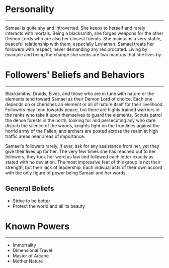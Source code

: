 # Personality
---
Samael is quite shy and introverted.  She keeps to herself and rarely interacts with mortals.  Being a blacksmith, she forges weapons for the other Demon Lords who are also her closest friends.  She maintains a very stable, peaceful relationship with them, especially Leviathan.  Samael treats her followers with respect, never demanding any reciprocated.  Living by example and being the change she seeks are two mantras that she lives by. 

# Followers' Beliefs and Behaviors
---
Blacksmiths, Druids, Elves, and those who are in tune with nature or the elements tend toward Samael as their Demon Lord of choice. Each one depends on or cherishes an element or all of nature itself for their livelihood. Followers may tend towards peace, but there are highly trained warriors in the ranks who take it upon themselves to guard the elements. Scouts patrol the dense forests in the north, looking for and persecuting any who dare disturb the silence of the woods, knights fight on the frontlines against the horrid army of the Fallen, and archers are posted across the realm at high traffic areas near areas of importance. 

Samael's followers rarely, if ever, ask for any assistance from her, yet they give their lives up for her. The very few times she has reached out to her followers, they took her word as law and followed each letter exactly as stated with no deviation. The most impressive feat of this group is not their strength, but their lack of leadership. Each indivual acts of their own accord with the only figure of power being Samael and her words. 

## General Beliefs
* Strive to be better
* Protect the world and all its beauty

# Known Powers
---
* Immortality
* Dimensional Travel
* Master of Arcane
* Mother Nature